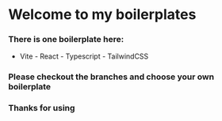 # Welcome to my boilerplates

### There is one boilerplate here:

-   Vite - React - Typescript - TailwindCSS

### Please checkout the branches and choose your own boilerplate

### Thanks for using

